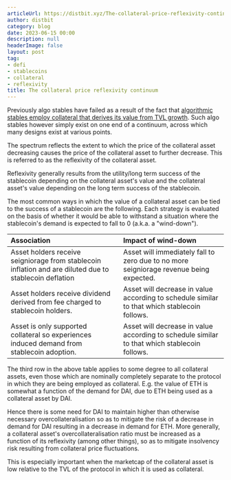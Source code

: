 ```yaml
---
articleUrl: https://distbit.xyz/The-collateral-price-reflexivity-continuum
author: distbit
category: blog
date: 2023-06-15 00:00
description: null
headerImage: false
layout: post
tag:
- defi
- stablecoins
- collateral
- reflexivity
title: The collateral price reflexivity continuum
---
```



Previously algo stables have failed as a result of the fact that [algorithmic stables employ collateral that derives its value from TVL growth](/Algorithmic-stables-employ-collateral-that-derives-its-value-from-TVL-growth). Such algo stables however simply exist on one end of a continuum, across which many designs exist at various points.

The spectrum reflects the extent to which the price of the collateral asset decreasing causes the price of the collateral asset to further decrease. This is referred to as the reflexivity of the collateral asset.

Reflexivity generally results from the utility/long term success of the stablecoin depending on the collateral asset's value and the collateral asset's value depending on the long term success of the stablecoin. 

The most common ways in which the value of a collateral asset can be tied to the success of a stablecoin are the following. Each strategy is evaluated on the basis of whether it would be able to withstand a situation where the stablecoin's demand is expected to fall to 0 (a.k.a. a "wind-down").

| Association                                                                                             | Impact of wind-down                                                                          |
| :------------------------------------------------------------------------------------------------------ | :------------------------------------------------------------------------------------------- |
| Asset holders receive seigniorage from stablecoin inflation and are diluted due to stablecoin deflation | Asset will immediately fall to zero due to no more seigniorage revenue being expected.       |
| Asset holders receive dividend derived from fee charged to stablecoin holders.                          | Asset will decrease in value according to schedule similar to that which stablecoin follows. |
| Asset is only supported collateral so experiences induced demand from stablecoin adoption.              | Asset will decrease in value according to schedule similar to that which stablecoin follows. |


The third row in the above table applies to some degree to all collateral assets, even those which are nominally completely separate to the protocol in which they are being employed as collateral. E.g. the value of ETH is somewhat a function of the demand for DAI, due to ETH being used as a collateral asset by DAI.

Hence there is some need for DAI to maintain higher than otherwise necessary overcollateralisation so as to mitigate the risk of a decrease in demand for DAI resulting in a decrease in demand for ETH. More generally, a collateral asset's overcollateralisation ratio must be increased as a function of its reflexivity (among other things), so as to mitigate insolvency risk resulting from collateral price fluctuations. 

This is especially important when the marketcap of the collateral asset is low relative to the TVL of the protocol in which it is used as collateral.